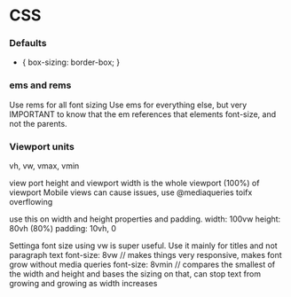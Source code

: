 # CSS 

### Defaults

* {
  box-sizing: border-box;
}

### ems and rems

Use rems for all font sizing
Use ems for everything else, but very IMPORTANT to know that the em references that elements font-size, and not the parents.

### Viewport units

vh, vw, vmax, vmin

view port height and viewport width is the whole viewport (100%) of viewport
Mobile views can cause issues, use @mediaqueries toifx overflowing

use this on width and height properties and padding.
width: 100vw
height: 80vh (80%)
padding: 10vh, 0

Settinga font size using vw is super useful. Use it mainly for titles and not paragraph text
font-size: 8vw // makes things very responsive, makes font grow without media queries
font-size: 8vmin // compares the smallest of the width and height and bases the sizing on that, can stop text from growing and growing as width increases








